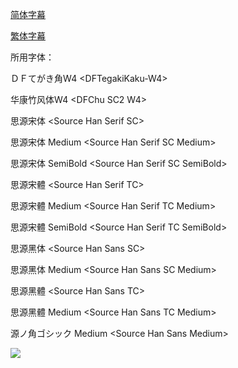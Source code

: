 [简体字幕](https://raw.githubusercontent.com/SweetSub/SweetSub-source/master/Umibe%20no%20Etranger/[SweetSub]%20Umibe%20no%20Etranger.chs&jap.zip)

[繁体字幕](https://raw.githubusercontent.com/SweetSub/SweetSub-source/master/Umibe%20no%20Etranger/[SweetSub]%20Umibe%20no%20Etranger.cht&jap.zip)



所用字体：

ＤＦてがき角W4 \<DFTegakiKaku-W4>

华康竹风体W4 \<DFChu SC2 W4>

思源宋体 \<Source Han Serif SC>

思源宋体 Medium \<Source Han Serif SC Medium>

思源宋体 SemiBold \<Source Han Serif SC SemiBold>

思源宋體 \<Source Han Serif TC>

思源宋體 Medium \<Source Han Serif TC Medium>

思源宋體 SemiBold \<Source Han Serif TC SemiBold>

思源黑体 \<Source Han Sans SC>

思源黑体 Medium \<Source Han Sans SC Medium>

思源黑體 \<Source Han Sans TC>

思源黑體 Medium \<Source Han Sans TC Medium>

源ノ角ゴシック Medium \<Source Han Sans Medium>



![](https://i.loli.net/2021/03/23/f8XJMHGpONu5bKc.jpg)

